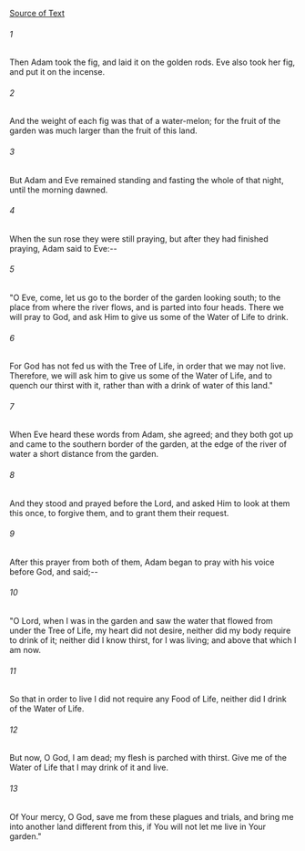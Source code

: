 [Source of Text](https://github.com/scrollmapper/bible_databases_deuterocanonical)

###### 1
Then Adam took the fig, and laid it on the golden rods.  Eve also
took her fig, and put it on the incense.

###### 2
And the weight of each fig was that of a water-melon; for the fruit
of the garden was much larger than the fruit of this land.

###### 3
But Adam and Eve remained standing and fasting the whole of that
night, until the morning dawned.

###### 4
When the sun rose they were still praying, but after they had
finished praying, Adam said to Eve:--

###### 5
"O Eve, come, let us go to the border of the garden looking south; to
the place from where the river flows, and is parted into four heads.
There we will pray to God, and ask Him to give us some of the Water of
Life to drink.

###### 6
For God has not fed us with the Tree of Life, in order that we may
not live.  Therefore, we will ask him to give us some of the Water of
Life, and to quench our thirst with it, rather than with a drink of
water of this land."

###### 7
When Eve heard these words from Adam, she agreed; and they both got
up and came to the southern border of the garden, at the edge of the
river of water a short distance from the garden.

###### 8
And they stood and prayed before the Lord, and asked Him to look at
them this once, to forgive them, and to grant them their request.

###### 9
After this prayer from both of them, Adam began to pray with his
voice before God, and said;--

###### 10
"O Lord, when I was in the garden and saw the water that flowed from
under the Tree of Life, my heart did not desire, neither did my body
require to drink of it; neither did I know thirst, for I was living;
and above that which I am now.

###### 11
So that in order to live I did not require any Food of Life, neither
did I drink of the Water of Life.

###### 12
But now, O God, I am dead; my flesh is parched with thirst.  Give me
of the Water of Life that I may drink of it and live.

###### 13
Of Your mercy, O God, save me from these plagues and trials, and
bring me into another land different from this, if You will not let me
live in Your garden."